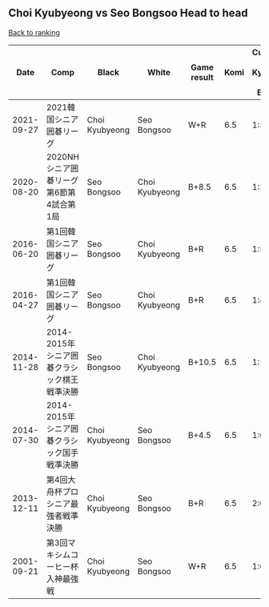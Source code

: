 ## Choi Kyubyeong vs Seo Bongsoo Head to head

[Back to ranking](../../index.md)




| **Date** | **Comp** | **Black** | **White** | **Game result** | **Komi** | **Cumulative Choi Kyubyeong vs Seo Bongsoo** | **Choi Kyubyeong streak** | **Seo Bongsoo streak** | 
| --- | --- | --- | --- | --- | --- | --- | --- | --- |
| 2021-09-27 | 2021韓国シニア囲碁リーグ | Choi Kyubyeong | Seo Bongsoo | W+R | 6.5 | 1:3 | 0 | 3 | 
| 2020-08-20 | 2020NHシニア囲碁リーグ第6節第4試合第1局 | Seo Bongsoo | Choi Kyubyeong | B+8.5 | 6.5 | 1:2 | 0 | 2 | 
| 2016-06-20 | 第1回韓国シニア囲碁リーグ | Seo Bongsoo | Choi Kyubyeong | B+R | 6.5 | 1:5 | 0 | 5 | 
| 2016-04-27 | 第1回韓国シニア囲碁リーグ | Seo Bongsoo | Choi Kyubyeong | B+R | 6.5 | 1:4 | 0 | 4 | 
| 2014-11-28 | 2014-2015年シニア囲碁クラシック棋王戦準決勝 | Seo Bongsoo | Choi Kyubyeong | B+10.5 | 6.5 | 1:1 | 0 | 1 | 
| 2014-07-30 | 2014-2015年シニア囲碁クラシック国手戦準決勝 | Choi Kyubyeong | Seo Bongsoo | B+4.5 | 6.5 | 1:0 | 1 | 0 | 
| 2013-12-11 | 第4回大舟杯プロシニア最強者戦準決勝 | Choi Kyubyeong | Seo Bongsoo | B+R | 6.5 | 2:6 | 1 | 0 | 
| 2001-09-21 | 第3回マキシムコーヒー杯入神最強戦 | Choi Kyubyeong | Seo Bongsoo | W+R | 6.5 | 1:6 | 0 | 6 |




